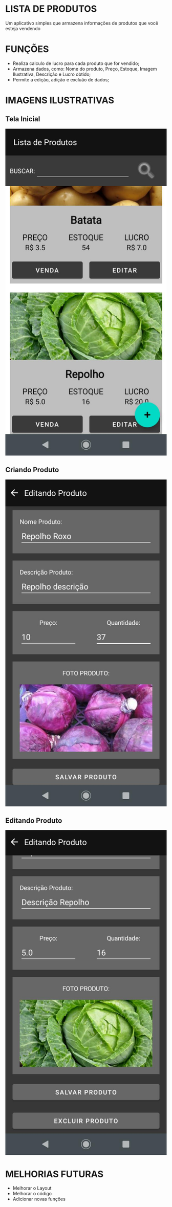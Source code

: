 # LISTA DE PRODUTOS

Um aplicativo simples que armazena informações de produtos que você esteja vendendo

# FUNÇÕES
* Realiza calculo de lucro para cada produto que for vendido;
* Armazena dados, como: Nome do produto, Preço, Estoque, Imagem Ilustrativa, Descrição e Lucro obtido;
* Permite a edição, adição e excluão de dados;

# IMAGENS ILUSTRATIVAS
## Tela Inicial
![Tela Inicial](https://github.com/CardosofGui/projeto-sqlite/blob/main/print-app/back-3.jpeg)
## Criando Produto
![Tela Editando produto](https://github.com/CardosofGui/projeto-sqlite/blob/main/print-app/back-2.jpeg)
## Editando Produto
![Tela Criando produto](https://github.com/CardosofGui/projeto-sqlite/blob/main/print-app/back1.jpeg)

# MELHORIAS FUTURAS
* Melhorar o Layout
* Melhorar o código
* Adicionar novas funções
